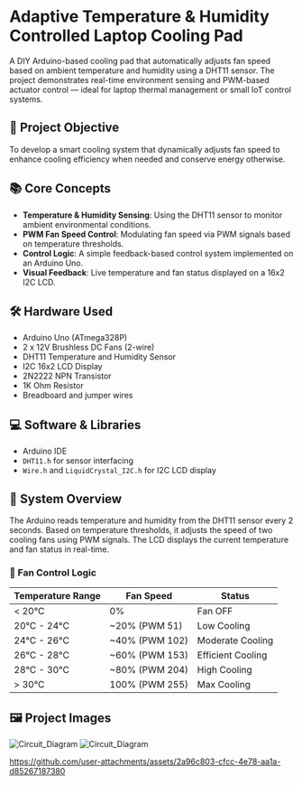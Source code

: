 # Adaptive Temperature & Humidity Controlled Laptop Cooling Pad

A DIY Arduino-based cooling pad that automatically adjusts fan speed based on ambient temperature and humidity using a DHT11 sensor. The project demonstrates real-time environment sensing and PWM-based actuator control — ideal for laptop thermal management or small IoT control systems.

## 🔧 Project Objective

To develop a smart cooling system that dynamically adjusts fan speed to enhance cooling efficiency when needed and conserve energy otherwise.

## 📚 Core Concepts

- **Temperature & Humidity Sensing**: Using the DHT11 sensor to monitor ambient environmental conditions.
- **PWM Fan Speed Control**: Modulating fan speed via PWM signals based on temperature thresholds.
- **Control Logic**: A simple feedback-based control system implemented on an Arduino Uno.
- **Visual Feedback**: Live temperature and fan status displayed on a 16x2 I2C LCD.

## 🛠️ Hardware Used

- Arduino Uno (ATmega328P)
- 2 x 12V Brushless DC Fans (2-wire)
- DHT11 Temperature and Humidity Sensor
- I2C 16x2 LCD Display
- 2N2222 NPN Transistor
- 1K Ohm Resistor
- Breadboard and jumper wires

## 💻 Software & Libraries

- Arduino IDE
- `DHT11.h` for sensor interfacing
- `Wire.h` and `LiquidCrystal_I2C.h` for I2C LCD display

## 🧠 System Overview

The Arduino reads temperature and humidity from the DHT11 sensor every 2 seconds. Based on temperature thresholds, it adjusts the speed of two cooling fans using PWM signals. The LCD displays the current temperature and fan status in real-time.

### 🔁 Fan Control Logic

| Temperature Range | Fan Speed     | Status            |
|-------------------|----------------|--------------------|
| < 20°C            | 0%             | Fan OFF            |
| 20°C - 24°C       | ~20% (PWM 51)  | Low Cooling        |
| 24°C - 26°C       | ~40% (PWM 102) | Moderate Cooling   |
| 26°C - 28°C       | ~60% (PWM 153) | Efficient Cooling  |
| 28°C - 30°C       | ~80% (PWM 204) | High Cooling       |
| > 30°C            | 100% (PWM 255) | Max Cooling        |

## 🖼️ Project Images
![Circuit_Diagram](https://github.com/user-attachments/assets/2627b02c-6fa9-4060-ae3a-addf00250424)
![Circuit_Diagram](https://github.com/user-attachments/assets/2843c5bf-654d-401b-babe-4dc801b7e4f3)



https://github.com/user-attachments/assets/2a96c803-cfcc-4e78-aa1a-d85267187380


